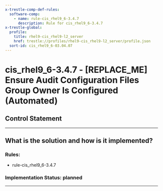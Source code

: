 ```yaml
---
x-trestle-comp-def-rules:
  software-comp:
    - name: rule-cis_rhel9_6-3.4.7
      description: Rule for cis_rhel9_6-3.4.7
x-trestle-global:
  profile:
    title: rhel9-cis_rhel9-l2_server
    href: trestle://profiles/rhel9-cis_rhel9-l2_server/profile.json
  sort-id: cis_rhel9_6-03.04.07
---
```


# cis_rhel9_6-3.4.7 - \[REPLACE_ME\] Ensure Audit Configuration Files Group Owner Is Configured (Automated)

## Control Statement

______________________________________________________________________

## What is the solution and how is it implemented?

<!-- For implementation status enter one of: implemented, partial, planned, alternative, not-applicable -->

<!-- Note that the list of rules under ### Rules: is read-only and changes will not be captured after assembly to JSON -->

<!-- Add control implementation description here for control: cis_rhel9_6-3.4.7 -->

### Rules:

  - rule-cis_rhel9_6-3.4.7

### Implementation Status: planned

______________________________________________________________________

